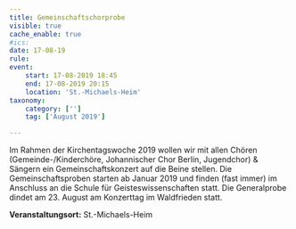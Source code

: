 ```yaml
---
title: Gemeinschaftschorprobe
visible: true
cache_enable: true
#ics: 
date: 17-08-19
rule: 
event:
	start: 17-08-2019 18:45
	end: 17-08-2019 20:15
	location: 'St.-Michaels-Heim'
taxonomy:
	category: ['']
	tag: ['August 2019']

---
```

Im Rahmen der Kirchentagswoche 2019 wollen wir mit allen Chören (Gemeinde-/Kinderchöre, Johannischer Chor Berlin, Jugendchor) &amp; Sängern ein Gemeinschaftskonzert auf die Beine stellen.
Die Gemeinschaftsproben starten ab Januar 2019 und finden (fast immer) im Anschluss an die Schule für Geisteswissenschaften statt. Die Generalprobe dindet am 23. August am Konzerttag im Waldfrieden statt.


**Veranstaltungsort:** St.-Michaels-Heim

